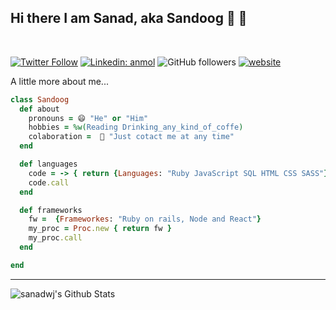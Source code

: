<h2> Hi there I am Sanad, aka Sandoog 👋 👋</h2>

<br>

[![Twitter Follow](https://img.shields.io/twitter/follow/sandooog?label=Follow)](https://twitter.com/intent/follow?screen_name=sandooog)
[![Linkedin: anmol](https://img.shields.io/badge/-Sanad-blue?style=flat-square&logo=Linkedin&logoColor=white&link=https://www.linkedin.com/in/anmol-p-singh/)](https://www.linkedin.com/in/anmol-p-singh/)
![GitHub followers](https://img.shields.io/github/followers/sanadwj?label=Follow&style=social)
[![website](https://img.shields.io/badge/Website-46a2f1.svg?&style=flat-square&logo=Google-Chrome&logoColor=white&link=https://anmolsingh.me/)](https://www.sanadabujbara.tech)

A little more about me...

```ruby
class Sandoog
  def about
    pronouns = 😄 "He" or "Him"
    hobbies = %w(Reading Drinking_any_kind_of_coffe)
    colaboration =  👯 "Just cotact me at any time"
  end

  def languages
    code = -> { return {Languages: "Ruby JavaScript SQL HTML CSS SASS"} }
    code.call
  end

  def frameworks
    fw =  {Frameworkes: "Ruby on rails, Node and React"}
    my_proc = Proc.new { return fw }
    my_proc.call
  end

end
```

<!-- - 👯 I’m looking to collaborate on React projects
- 🤔 I’m looking for help with creating a youtube channel
- 💬 Ask me about anything
- 📫 How to reach me:<br>
  [<img align="left" alt="codeSTACKr.com" width="22px" src="https://raw.githubusercontent.com/iconic/open-iconic/master/svg/globe.svg" />][website][<img align="left" alt="sanadwj | LinkedIn" width="22px" src="https://cdn.jsdelivr.net/npm/simple-icons@v3/icons/linkedin.svg" />][linkedin]<br>
- 😄 Pronouns: He/HIM -->

<!-- ### Languages and Tools:

<img align="left" alt="Visual Studio Code" width="26px" src="https://raw.githubusercontent.com/github/explore/80688e429a7d4ef2fca1e82350fe8e3517d3494d/topics/visual-studio-code/visual-studio-code.png" />
<img align="left" alt="HTML5" width="26px" src="https://raw.githubusercontent.com/github/explore/80688e429a7d4ef2fca1e82350fe8e3517d3494d/topics/html/html.png" />
<img align="left" alt="CSS3" width="26px" src="https://raw.githubusercontent.com/github/explore/80688e429a7d4ef2fca1e82350fe8e3517d3494d/topics/css/css.png" />
<img align="left" alt="Sass" width="26px" src="https://raw.githubusercontent.com/github/explore/80688e429a7d4ef2fca1e82350fe8e3517d3494d/topics/sass/sass.png" />
<img align="left" alt="JavaScript" width="26px" src="https://raw.githubusercontent.com/github/explore/80688e429a7d4ef2fca1e82350fe8e3517d3494d/topics/javascript/javascript.png" />
<img align="left" alt="React" width="26px" src="https://raw.githubusercontent.com/github/explore/80688e429a7d4ef2fca1e82350fe8e3517d3494d/topics/react/react.png" />
<img align="left" alt="Node.js" width="26px" src="https://raw.githubusercontent.com/github/explore/80688e429a7d4ef2fca1e82350fe8e3517d3494d/topics/nodejs/nodejs.png" />
<img align="left" alt="Git" width="26px" src="https://raw.githubusercontent.com/github/explore/80688e429a7d4ef2fca1e82350fe8e3517d3494d/topics/git/git.png" />
<img align="left" alt="GitHub" width="26px" src="https://raw.githubusercontent.com/github/explore/78df643247d429f6cc873026c0622819ad797942/topics/github/github.png" /> -->

---

<img align="left" alt="sanadwj's Github Stats" src="https://github-readme-stats.vercel.app/api?username=sanadwj&s&show_icons=true&title_color=fff&icon_color=79ff97&text_color=9f9f9f&bg_color=151515" />

[linkedin]: https://www.linkedin.com/in/sanad-abujubara/
[website]: https://github.com/sanadwj
